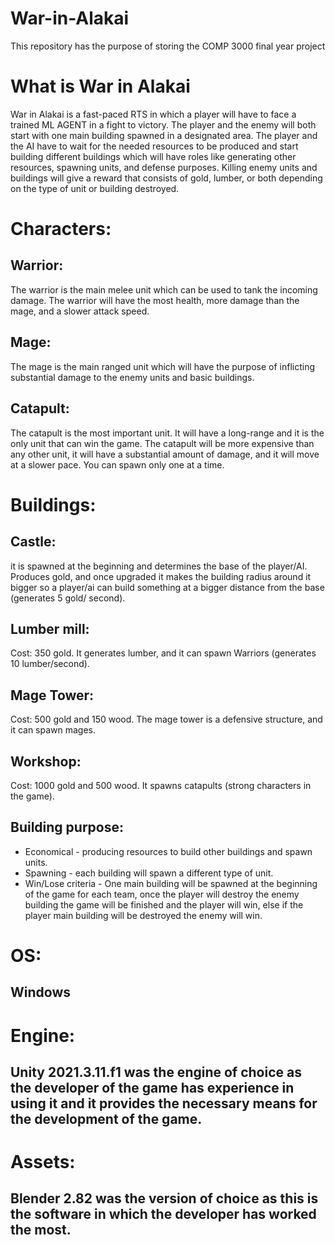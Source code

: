 # War-in-Alakai
This repository has the purpose of storing the COMP 3000 final year project

# What is War in Alakai
War in Alakai is a fast-paced RTS in which a player will have to face a trained ML AGENT in a fight to victory. The player and the enemy will both start with one main building spawned in a designated area. The player and the AI have to wait for the needed resources to be produced and start building different buildings which will have roles like generating other resources, spawning units, and defense purposes. Killing enemy units and buildings will give a reward that consists of gold, lumber, or both depending on the type of unit or building destroyed. 

# Characters:
## Warrior:
The warrior is the main melee unit which can be used to tank the incoming damage. The warrior will have the most health, more damage than the mage, and a slower attack speed.
## Mage: 
The mage is the main ranged unit which will have the purpose of inflicting substantial damage to the enemy units and basic buildings.
## Catapult:
The catapult is the most important unit. It will have a long-range and it is the only unit that can win the game. The catapult will be more expensive than any other unit, it will have a substantial amount of damage, and it will move at a slower pace. You can spawn only one at a time.

# Buildings:
## Castle:
it is spawned at the beginning and determines the base of the player/AI. Produces gold, and once upgraded it makes the building radius around it bigger so a player/ai can build something at a bigger distance from the base (generates 5 gold/ second).
## Lumber mill:
Cost: 350 gold. It generates lumber, and it can spawn Warriors (generates 10 lumber/second).
## Mage Tower:
Cost: 500 gold and 150 wood. The mage tower is a defensive structure, and it can spawn mages.
## Workshop:
Cost: 1000 gold and 500 wood. It spawns catapults (strong characters in the game).

## Building purpose:
- Economical - producing resources to build other buildings and spawn units.
- Spawning - each building will spawn a different type of unit.
- Win/Lose criteria - One main building will be spawned at the beginning of the game for each team, once the player will destroy the enemy building the game will be finished and the player will win, else if the player main building will be destroyed the enemy will win.

# OS:
## Windows

# Engine:
## Unity 2021.3.11.f1 was the engine of choice as the developer of the game has experience in using it and it provides the necessary means for the development of the game.

# Assets:
## Blender 2.82 was the version of choice as this is the software in which the developer has worked the most.